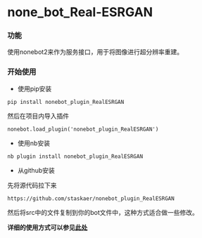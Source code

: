 # none_bot_Real-ESRGAN

### 功能

使用nonebot2来作为服务接口，用于将图像进行超分辨率重建。

### 开始使用

- 使用pip安装

```
pip install nonebot_plugin_RealESRGAN
```

然后在项目内导入插件

```
nonebot.load_plugin('nonebot_plugin_RealESRGAN')
```

- 使用nb安装

```
nb plugin install nonebot_plugin_RealESRGAN
```

- 从github安装

先将源代码拉下来

```
https://github.com/staskaer/nonebot_plugin_RealESRGAN
```

然后将src中的文件复制到你的bot文件中，这种方式适合做一些修改。

**详细的使用方式可以参见[此处](https://github.com/Staskaer/nonebot_plugin_RealESRGAN)**
